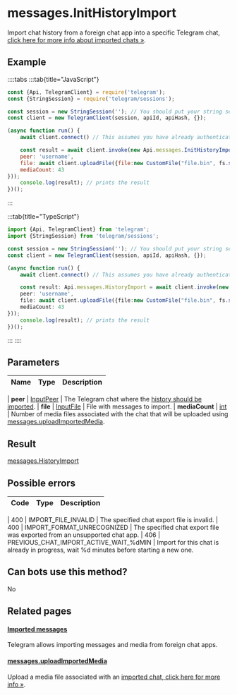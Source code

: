 # messages.InitHistoryImport

Import chat history from a foreign chat app into a specific Telegram chat, [click here for more info about imported chats »](https://core.telegram.org/api/import).



## Example

::::tabs
:::tab{title="JavaScript"}
```js
const {Api, TelegramClient} = require('telegram');
const {StringSession} = require('telegram/sessions');

const session = new StringSession(''); // You should put your string session here
const client = new TelegramClient(session, apiId, apiHash, {});

(async function run() {
    await client.connect() // This assumes you have already authenticated with .start()

    const result = await client.invoke(new Api.messages.InitHistoryImport({
    peer: 'username',
    file: await client.uploadFile({file:new CustomFile("file.bin", fs.statSync("../file.bin").size, "../file.bin"),workers:1}),
    mediaCount: 43
}));
    console.log(result); // prints the result
})();
```
:::

:::tab{title="TypeScript"}
```ts
import {Api, TelegramClient} from 'telegram';
import {StringSession} from 'telegram/sessions';

const session = new StringSession(''); // You should put your string session here
const client = new TelegramClient(session, apiId, apiHash, {});

(async function run() {
    await client.connect() // This assumes you have already authenticated with .start()

    const result: Api.messages.HistoryImport = await client.invoke(new Api.messages.InitHistoryImport({
    peer: 'username',
    file: await client.uploadFile({file:new CustomFile("file.bin", fs.statSync("../file.bin").size, "../file.bin"),workers:1}),
    mediaCount: 43
}));
    console.log(result); // prints the result
})();
```
:::
::::



## Parameters

| Name | Type | Description |
| :--: | ---- | ----------- |

| **peer** | [InputPeer](https://core.telegram.org/type/InputPeer) | The Telegram chat where the [history should be imported](https://core.telegram.org/api/import). 
| **file** | [InputFile](https://core.telegram.org/type/InputFile) | File with messages to import. 
| **mediaCount** | [int](https://core.telegram.org/type/int) | Number of media files associated with the chat that will be uploaded using [messages.uploadImportedMedia](https://core.telegram.org/method/messages.uploadImportedMedia). 


## Result

[messages.HistoryImport](https://core.telegram.org/type/messages.HistoryImport)



## Possible errors

| Code | Type | Description |
| :--: | ---- | ----------- |

| 400 | IMPORT\_FILE\_INVALID | The specified chat export file is invalid. 
| 400 | IMPORT\_FORMAT\_UNRECOGNIZED | The specified chat export file was exported from an unsupported chat app. 
| 406 | PREVIOUS\_CHAT\_IMPORT\_ACTIVE\_WAIT\_%dMIN | Import for this chat is already in progress, wait %d minutes before starting a new one. 


## Can bots use this method?

No

## Related pages

#### [Imported messages](https://core.telegram.org/api/import)

Telegram allows importing messages and media from foreign chat apps.



#### [messages.uploadImportedMedia](https://core.telegram.org/method/messages.uploadImportedMedia)

Upload a media file associated with an [imported chat, click here for more info »](https://core.telegram.org/api/import).




